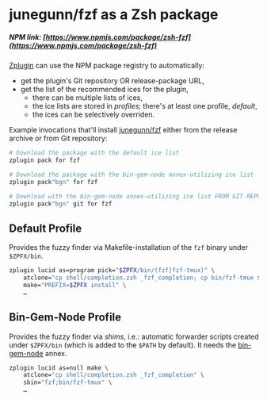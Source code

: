 # junegunn/fzf as a Zsh package

##### NPM link: [https://www.npmjs.com/package/zsh-fzf](https://www.npmjs.com/package/zsh-fzf)

[Zplugin](https://github.com/zdharma/zplugin) can use the NPM package registry
to automatically:

- get the plugin's Git repository OR release-package URL,
- get the list of the recommended ices for the plugin,
    - there can be multiple lists of ices,
    - the ice lists are stored in *profiles*; there's at least one profile, *default*,
    - the ices can be selectively overriden.

Example invocations that'll install
[junegunn/fzf](https://github.com/junegunn/fzf) either from the release archive
or from Git repository:

```zsh
# Download the package with the default ice list
zplugin pack for fzf

# Download the package with the bin-gem-node annex-utilizing ice list
zplugin pack"bgn" for fzf

# Download with the bin-gem-node annex-utilizing ice list FROM GIT REPOSITORY
zplugin pack"bgn" git for fzf
```

## Default Profile

Provides the fuzzy finder via Makefile-installation of the `fzf` binary under
`$ZPFX/bin`.

```zsh
zplugin lucid as=program pick="$ZPFX/bin/(fzf|fzf-tmux)" \
    atclone="cp shell/completion.zsh _fzf_completion; cp bin/fzf-tmux $ZPFX/bin" \
    make="PREFIX=$ZPFX install" \
    …
```

## Bin-Gem-Node Profile

Provides the fuzzy finder via *shims*, i.e.: automatic forwarder scripts created
under `$ZPFX/bin` (which is added to the `$PATH` by default). It needs the
[bin-gem-node](https://github.com/zplugin/z-a-bin-gem-node) annex.

```zsh
zplugin lucid as=null make \
    atclone="cp shell/completion.zsh _fzf_completion" \
    sbin="fzf;bin/fzf-tmux" \
    …
```

<!-- vim:set ft=markdown tw=80 fo+=an1 autoindent: -->
